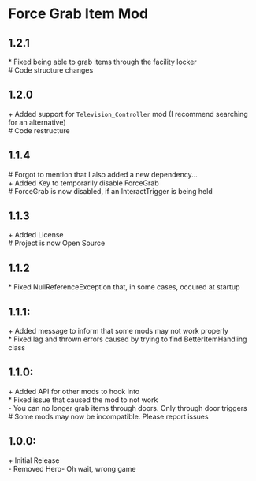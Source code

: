 # Force Grab Item Mod<br>

## 1.2.1

\* Fixed being able to grab items through the facility locker<br>
\# Code structure changes<br>

## 1.2.0

\+ Added support for `Television_Controller` mod (I recommend searching for an alternative)<br>
\# Code restructure

## 1.1.4

\# Forgot to mention that I also added a new dependency...<br>
\+ Added Key to temporarily disable ForceGrab<br>
\# ForceGrab is now disabled, if an InteractTrigger is being held<br>

## 1.1.3

\+ Added License<br>
\# Project is now Open Source<br>

## 1.1.2

\* Fixed NullReferenceException that, in some cases, occured at startup<br>

## 1.1.1:

\+ Added message to inform that some mods may not work properly<br>
\* Fixed lag and thrown errors caused by trying to find BetterItemHandling class<br>

## 1.1.0:

\+ Added API for other mods to hook into<br>
\* Fixed issue that caused the mod to not work<br>
\- You can no longer grab items through doors. Only through door triggers<br>
\# Some mods may now be incompatible. Please report issues<br>

## 1.0.0:

\+ Initial Release<br>
\- Removed Hero- Oh wait, wrong game<br>
